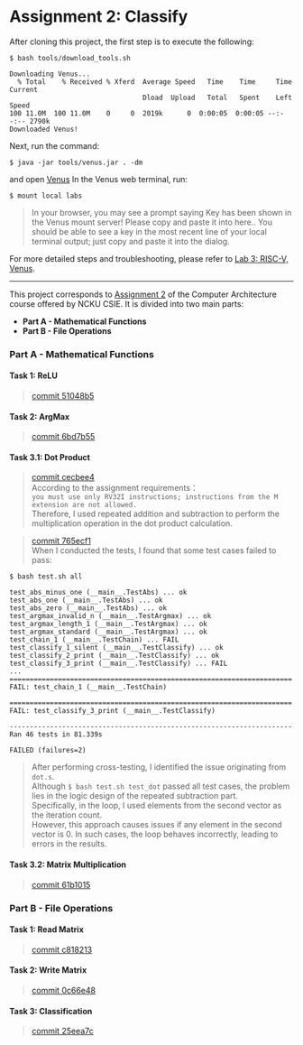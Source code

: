 # Assignment 2: Classify
After cloning this project, the first step is to execute the following:
```shell
$ bash tools/download_tools.sh

Downloading Venus...
  % Total    % Received % Xferd  Average Speed   Time    Time     Time  Current
                                 Dload  Upload   Total   Spent    Left  Speed
100 11.0M  100 11.0M    0     0  2019k      0  0:00:05  0:00:05 --:--:-- 2790k
Downloaded Venus!
```
Next, run the command:
```shell
$ java -jar tools/venus.jar . -dm
```
and open [Venus](https://venus.cs61c.org/) In the Venus web terminal, run:
```shell
$ mount local labs
```
> In your browser, you may see a prompt saying Key has been shown in the Venus mount server! Please copy and paste it into here.. You should be able to see a key in the most recent line of your local terminal output; just copy and paste it into the dialog.

For more detailed steps and troubleshooting, please refer to [Lab 3: RISC-V, Venus](https://cs61c.org/fa24/labs/lab03/).<br>
___
This project corresponds to [Assignment 2](https://hackmd.io/@sysprog/2024-arch-homework2) of the Computer Architecture course offered by NCKU CSIE. It is divided into two main parts:<br> 
* **Part A - Mathematical Functions**
* **Part B - File Operations**

### Part A - Mathematical Functions
#### Task 1: ReLU
> [commit 51048b5](https://github.com/sysprog21/classify-rv32i/commit/51048b50b624bff1240d0175474fbf65430f262a)
#### Task 2: ArgMax
> [commit 6bd7b55](https://github.com/sysprog21/classify-rv32i/commit/6bd7b552d2649b8a6bfb57631963a1e0809d63a9)
#### Task 3.1: Dot Product
> [commit cecbee4](https://github.com/sysprog21/classify-rv32i/commit/cecbee4413d149fe70917b289c46cacd6cb91165)<br> 
> According to the assignment requirements：<br> 
`you must use only RV32I instructions; instructions from the M extension are not allowed.`<br> 
Therefore, I used repeated addition and subtraction to perform the multiplication operation in the dot product calculation.

> [commit 765ecf1](https://github.com/sysprog21/classify-rv32i/commit/765ecf1181967abf3afeb5d860e6af77a6c4f60a)<br>
> When I conducted the tests, I found that some test cases failed to pass:<br>
```shell
$ bash test.sh all

test_abs_minus_one (__main__.TestAbs) ... ok
test_abs_one (__main__.TestAbs) ... ok
test_abs_zero (__main__.TestAbs) ... ok
test_argmax_invalid_n (__main__.TestArgmax) ... ok
test_argmax_length_1 (__main__.TestArgmax) ... ok
test_argmax_standard (__main__.TestArgmax) ... ok
test_chain_1 (__main__.TestChain) ... FAIL
test_classify_1_silent (__main__.TestClassify) ... ok
test_classify_2_print (__main__.TestClassify) ... ok
test_classify_3_print (__main__.TestClassify) ... FAIL
...
======================================================================
FAIL: test_chain_1 (__main__.TestChain)

======================================================================
FAIL: test_classify_3_print (__main__.TestClassify)

----------------------------------------------------------------------
Ran 46 tests in 81.339s

FAILED (failures=2)
```
> After performing cross-testing, I identified the issue originating from `dot.s`.<br>
> Although `$ bash test.sh test_dot` passed all test cases,
> the problem lies in the logic design of the repeated subtraction part.<br>
> Specifically, in the loop, I used elements from the second vector as the iteration count.<br>
>  However, this approach causes issues if any element in the second vector is 0. In such cases, the loop behaves incorrectly, leading to errors in the results.

#### Task 3.2: Matrix Multiplication
> [commit 61b1015](https://github.com/sysprog21/classify-rv32i/commit/61b10150d79e68f05a07f9b357c97941152e0af6)

### Part B - File Operations
#### Task 1: Read Matrix
> [commit c818213](https://github.com/sysprog21/classify-rv32i/commit/c818213c36a87cb28799c8b53572adfa6b94ce06)
#### Task 2: Write Matrix
> [commit 0c66e48](https://github.com/sysprog21/classify-rv32i/commit/0c66e48faa65c6e65d96dc27b5dda3f6f2922a24)
#### Task 3: Classification
> [commit 25eea7c](https://github.com/sysprog21/classify-rv32i/commit/25eea7c68a7cc3baffcfea392b697f0f748b3bb6)
